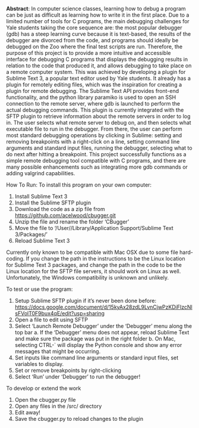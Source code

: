 **Abstract**: In computer science classes, learning how to debug a program can be just as difficult as learning 
how to write it in the first place. Due to a limited number of tools for C programs, the main debugging challenges 
for Yale students taking the core sequence are: the most popular debugger (gdb) has a steep learning curve because 
it is text-based, the results of the debugger are divorced from the code, and programs should ideally be debugged on
the Zoo where the final test scripts are run. Therefore, the purpose of this project is to provide a more intuitive 
and accessible interface for debugging C programs that displays the debugging results in relation to the code that 
produced it, and allows debugging to take place on a remote computer system. This was achieved by developing a plugin 
for Sublime Text 3, a popular text editor used by Yale students. It already has a plugin for remotely editing files, 
which was the inspiration for creating a plugin for remote debugging. The Sublime Text API provides front-end 
functionality, and the python library paramiko is used to open an SSH connection to the remote server, where gdb is
launched to perform the actual debugging commands. This plugin is currently integrated with the SFTP plugin to retrieve
information about the remote servers in order to log in. The user selects what remote server to debug on, and then 
selects what executable file to run in the debugger. From there, the user can perform most standard debugging operations 
by clicking in Sublime: setting and removing breakpoints with a right-click on a line, setting command line arguments 
and standard input files, running the debugger, selecting what to do next after hitting a breakpoint. This project 
successfully functions as a simple remote debugging tool compatible with C programs, and there are many possible 
enhancements such as integrating more gdb commands or adding valgrind capabilities.

How To Run:
To install this program on your own computer:

1. Install Sublime Text 3
2. Install the Sublime SFTP plugin
3. Download the code as a zip file from https://github.com/acelwood/cbugger.git
4. Unzip the file and rename the folder ‘CBugger’
5. Move the file to ‘/User/<NAME>/Library/Application Support/Sublime Text 3/Packages/’
6. Reload Sublime Text 3 

Currently only known to be compatible with Mac OSX due to some file hard-coding. If you change the path in the instructions to be the Linux location for Sublime Text 3 packages, and change the path in the code to be the Linux location for the SFTP file servers, it should work on Linux as well. Unfortunately, the Windows compatibility is unknown and unlikely.

To test or use the program:

1. Setup Sublime SFTP plugin if it’s never been done before: https://docs.google.com/document/d/15kyAx28zdL9LvnCjwPzKDiFIzcNlsFVolT0F9bux4qE/edit?usp=sharing
2. Open a file to edit using SFTP
3. Select ‘Launch Remote Debugger’ under the ‘Debugger’ menu along the top bar
    a. If the ‘Debugger’ menu does not appear, reload Sublime Text and make sure the package was put in the right folder
    b. On Mac, selecting CTRL-\` will display the Python console and show any error messages that might be occurring.
4. Set inputs like command line arguments or standard input files, set variables to display.
5. Set or remove breakpoints by right-clicking
6. Select ‘Run’ under ‘Debugger’ to run the debugger!

To develop or extend the work
1. Open the cbugger.py file
2. Open any files in the /src/ directory
3. Edit away!
4. Save the cbugger.py to reload changes to the plugin
